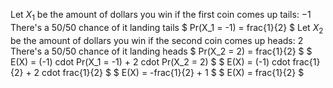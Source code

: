 Let $X_1$ be the amount of dollars you win if the first coin comes up tails: $-1$ 
There's a 50/50 chance of it landing tails
$ Pr(X_1 = -1) = frac{1}{2} $ 
Let $X_2$ be the amount of dollars you win if the second coin comes up heads: $2$ 
There's a 50/50 chance of it landing heads
$ Pr(X_2 = 2) = frac{1}{2} $ 
$ E(X) = (-1) cdot Pr(X_1 = -1) + 2 cdot Pr(X_2 = 2) $ 
$ E(X) = (-1) cdot frac{1}{2} + 2 cdot frac{1}{2} $ 
$ E(X) = -frac{1}{2} + 1 $ 
$ E(X) = frac{1}{2} $
